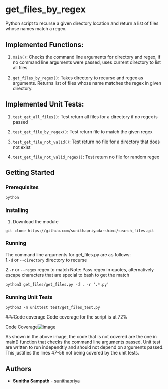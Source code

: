# get_files_by_regex
Python script to recurse a given directory location and return a list of files whose names match a regex.


## Implemented Functions:
1. ```main()```: Checks the command line arguments for directory and regex, if no command line arguments were passed, uses current directory to list all files.

2. ```get_files_by_regex()```: Takes directory to recurse and regex as arguments. Returns list of files whose name matches the regex in given directory.

## Implemented Unit Tests:

1. ```test_get_all_files()```: Test return all files for a directory if no regex is passed

2. ```test_get_file_by_regex()```: Test return file to match the given regex

3. ```test_get_file_not_valid()```: Test return no file for a directory that does not exist

4. ```test_get_file_not_valid_regex()```: Test return no file for random regex

## Getting Started
### Prerequisites
```
python
```

### Installing
1. Download the module
```
git clone https://github.com/sunithapriyadarshini/search_files.git
```

### Running
The command line arguments for get_files.py are as follows:  
1.`-d` or `--directory` directory to recurse

2.`-r` or `--regex` regex to match
Note: Pass regex in quotes, alternatively escape characters that are special to bash to get the match 

```
python3 get_files/get_files.py -d . -r '.*.py'
```

### Running Unit Tests
```
python3 -m unittest test/get_files_test.py
```

###Code coverage
Code coverage for the script is at 72%

Code Coverage![image](https://user-images.githubusercontent.com/39092484/116478382-f9174f00-a84b-11eb-8d17-463e6dc729d0.png)

As shown in the above image, the code that is not covered are the one in main() function that checks the command line arguments passed. Unit test are written to run independtly and should not depend on arguments passed. This justifies the lines 47-56 not being covered by the unit tests.



## Authors

* **Sunitha Sampath** - [sunithapriya](https://github.com/sunithapriyadarshini)

